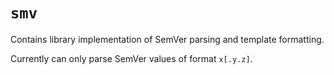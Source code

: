 # `smv`

Contains library implementation of SemVer parsing and template formatting.

Currently can only parse SemVer values of format `x[.y.z]`.
